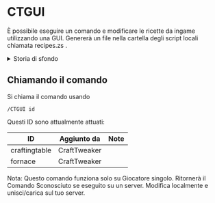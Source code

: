 # CTGUI

È possibile eseguire un comando e modificare le ricette da ingame utilizzando una GUI. Genererà un file nella cartella degli script locali chiamata recipes.zs .

<details><summary>Storia di sfondo</summary> Alcune persone non hanno voglia di editor di testo. Anche utilizzando i modelli evidenziando la sintassi non può soddisfarli. Vogliono una GUI (interfaccia utente grafica).  
Per questo motivo, Jared, umile servo di Lord Ellpeck of House pinguino, erede legittimo del Milkshake Throne, Re dei Sette Regni di Germania, il Rhoynar e il Primo Uomo, Madre dei pinguini, il modder delle grandi pianure congelate, l'ininterrotta e rottura di mods, è scesa su di noi da Maven, la grande Biblioteca della Sapienza Proibita e della Blasfemia per condividere la sua grande conoscenza con l'umanità, dopo essere stato sollecitato da BBoldt, viaggiatore di regni, assassino del grande ignoto, scrittore di Necrochodu. Purtroppo, non siamo ancora stati in grado di decifrare il jabbering apparentemente casuale che è venuto da lui, così ha deciso di andare invece per un più semplicistico mezzo di aiuto, dando alle persone che posano il potere di manipolare le stesse leggi dell'universo (chiamate anche `PO` o `Amministratori`) per accedere a una finestra magica dall'interno del gioco che amava giocare e cambiare i fondamenti di questa falsa realtà dall'interno. </details>

## Chiamando il comando

Si chiama il comando usando

    /CTGUI id
    

Questi ID sono attualmente attuati:

| ID            | Aggiunto da  | Note |
| ------------- | ------------ | ---- |
| craftingtable | CraftTweaker |      |
| fornace       | CraftTweaker |      |

Nota: Questo comando funziona solo su Giocatore singolo. Ritornerà il Comando Sconosciuto se eseguito su un server. Modifica localmente e unisci/carica sul tuo server.